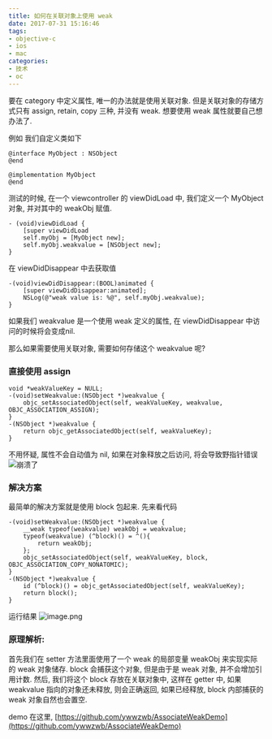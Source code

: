 ```yaml
---
title: 如何在关联对象上使用 weak
date: 2017-07-31 15:16:46
tags: 
- objective-c
- ios
- mac
categories:
- 技术
- oc
---
```

要在 category 中定义属性, 唯一的办法就是使用关联对象. 
但是关联对象的存储方式只有 assign, retain, copy 三种, 并没有 weak. 想要使用 weak 属性就要自己想办法了.
<!-- more -->
例如
我们自定义类如下
``` objc
@interface MyObject : NSObject
@end

@implementation MyObject
@end
```
测试的时候, 在一个 viewcontroller 的 viewDidLoad 中, 我们定义一个 MyObject 对象, 并对其中的 weakObj 赋值.

``` objc
- (void)viewDidLoad {
    [super viewDidLoad
    self.myObj = [MyObject new];
    self.myObj.weakvalue = [NSObject new];
}
```
在 viewDidDisappear 中去获取值
``` objc
-(void)viewDidDisappear:(BOOL)animated {
    [super viewDidDisappear:animated];
    NSLog(@"weak value is: %@", self.myObj.weakvalue);
}
```
如果我们 weakvalue 是一个使用 weak 定义的属性, 在 viewDidDisappear 中访问的时候将会变成nil.

那么如果需要使用关联对象, 需要如何存储这个 weakvalue 呢?

### 直接使用 assign

``` objc
void *weakValueKey = NULL;
-(void)setWeakvalue:(NSObject *)weakvalue {
    objc_setAssociatedObject(self, weakValueKey, weakvalue, OBJC_ASSOCIATION_ASSIGN);
}
-(NSObject *)weakvalue {
    return objc_getAssociatedObject(self, weakValueKey);
}
```
不用怀疑, 属性不会自动值为 nil, 如果在对象释放之后访问, 将会导致野指针错误
![崩溃了](https://zwb-hexo-image.oss-cn-chengdu.aliyuncs.com/weak-on-associate/943998-46ad4f6d3dcd8383.png)

### 解决方案
最简单的解决方案就是使用 block 包起来. 先来看代码
```
-(void)setWeakvalue:(NSObject *)weakvalue {
    __weak typeof(weakvalue) weakObj = weakvalue;
    typeof(weakvalue) (^block)() = ^(){
        return weakObj;
    };
    objc_setAssociatedObject(self, weakValueKey, block, OBJC_ASSOCIATION_COPY_NONATOMIC);
}
-(NSObject *)weakvalue {
    id (^block)() = objc_getAssociatedObject(self, weakValueKey);
    return block();
}
```
运行结果
![image.png](https://zwb-hexo-image.oss-cn-chengdu.aliyuncs.com/weak-on-associate/943998-1b04f81c9c3d7d7d.png)

### 原理解析:

首先我们在 setter 方法里面使用了一个 weak 的局部变量 weakObj 来实现实际的 weak 对象储存. block 会捕获这个对象, 但是由于是 weak 对象, 并不会增加引用计数.
然后, 我们将这个 block 存放在关联对象中, 这样在 getter 中, 如果weakvalue 指向的对象还未释放, 则会正确返回, 如果已经释放, block 内部捕获的 weak 对象自然也会置空.

demo 在这里, [https://github.com/ywwzwb/AssociateWeakDemo](https://github.com/ywwzwb/AssociateWeakDemo)